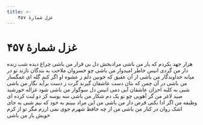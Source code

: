 ```yaml
---
title: >-
    غزل شمارهٔ ۴۵۷
---
```

# غزل شمارهٔ ۴۵۷

هزار جهد بکردم که یار من باشی
مرادبخش دل بی قرار من باشی
چراغ دیده شب زنده دار من گردی
انیس خاطر امیدوار من باشی
چو خسروان ملاحت به بندگان نازند
تو در میانه خداوندگار من باشی
از آن عقیق که خونین دلم ز عشوه او
اگر کنم گله ای غمگسار من باشی
در آن چمن که بتان دست عاشقان گیرند
گرت ز دست برآید نگار من باشی
شبی به کلبه احزان عاشقان آیی
دمی انیس دل سوگوار من باشی
شود غزاله خورشید صید لاغر من
گر آهویی چو تو یک دم شکار من باشی
سه بوسه کز دو لبت کرده ای وظیفه من
اگر ادا نکنی قرض دار من باشی
من این مراد ببینم به خود که نیم شبی
به جای اشک روان در کنار من باشی
من ار چه حافظ شهرم جوی نمی ارزم
مگر تو از کرم خویش یار من باشی
